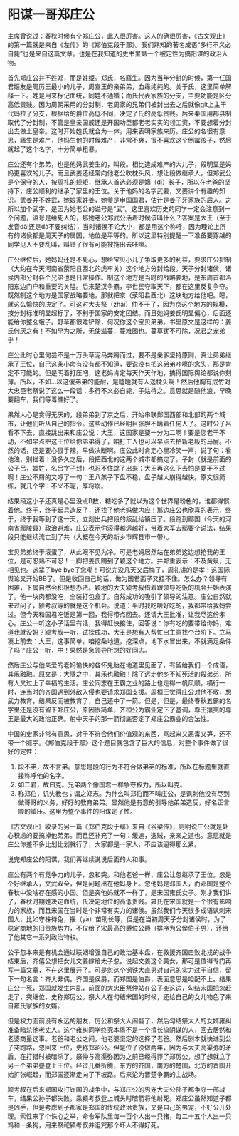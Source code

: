 # 阳谋一哥郑庄公

主席曾说过：春秋时候有个郑庄公，此人很厉害。这人的确很厉害，《古文观止》的第一篇就是来自《左传》的《郑伯克段于鄢》。我们熟知的著名成语“多行不义必自毙”也是来自这篇文章。也是在我知道的史书里第一个被定性为搞阳谋的政治人物。

首先郑庄公并不姓郑，而是姓姬。郑氏，名寤生。因为当年分封的时候，第一任国君姬友是周历王最小的儿子，周宣王的亲弟弟，血缘纯纯的。关于氏，这里简单解释一下。姓是用来标记血统，同姓不通婚；而氏代表家族的分支，主要功能是区分高低贵贱。因为周朝采用的分封制，老周家的兄弟们被封出去之后就像git上主干代码拉了分支，根据给的爵位高低不同，决定了氏的高低贵贱。后来秦国用郡县制取代了分封制，不管是皇亲国戚还是开国功臣都老老实实的领工资，不要想着分封出去做土皇帝。这时开始姓氏就合为一体，用来表明家族来历。庄公的名很有意思，寤生是难产，他妈生他的时候难产，非常不爽，很不喜欢这个倒霉孩子，然后就起了这个名字，十分简单粗暴。

庄公还有个弟弟，也是他妈武姜生的，叫段。相比造成难产的大儿子，段明显是妈妈更喜欢的儿子。而且武姜还经常向他老公吹枕头风，想让段做继承人。但郑武公是个保守的人，按周礼的规矩，继承人首选必须是嫡（dí）长子，所以在老爸的坚持下，庄公顺利的继承了家里的王位。关于他妈的名字武姜，又要讲个有趣的知识。武姜并不姓武，她娘家姓姜，她爹是申国国君，估计是姜子牙家族的后人。之所以加个武字，是因为她老公的谥号是“武”。这里喜欢历史的同学一定会注意到一个问题，谥号是给死人的，那她老公郑武公活着时候该叫什么？答案是大王（至于发音dài还是dà不要纠结），当时诸侯不论大小，都是用这个称呼，因为理论上所有的诸侯都是周天子的属国，地位是平等的。所以这里特别提醒一下准备要穿越的同学见人不要乱叫，叫错了很有可能被拖出去咔嚓。

庄公继位后，她妈妈还是不死心，想给宝贝小儿子争取更多的利益，要求庄公把制（大约在今天河南省荥阳县西北的虎牢关）这个地方分封给段。天子分封诸侯，诸侯内部分封各个兄弟也是日常操作。制这个地方是当时的战略要地，是东周首都洛阳东边门户和重要的关隘。后来楚汉争霸，李世民夺取天下，都在这里反复争夺。既然制这个地方是国家战略要地，那就把京（荥阳县西北）这块地方给他吧。嗯，就这么愉快的决定了。可这时大夫祭（zhài）仲不干了，因为京这个地方的规模，按分封标准明显超标了，不利于国家的安定团结。而且她妈姜氏明显偏心，后面还能给你整幺蛾子。野草都很难铲除，何况你这个宝贝弟弟。书里原文是这样的：姜氏何厌之有！不如早为之所，无使滋蔓，蔓难图也。蔓草犹不可除，况君之宠弟乎！

庄公此时心里何尝不是十万头草泥马奔腾而过，要不是亲爹坚持原则，真让弟弟继承了王位，自己这条小命有没有都不知道，要说没有把这弟弟咔嚓的念头，那是肯定不可能的。但是明着打压吧，这老妈肯定每天作天作地，搞得国际舆论都说你刻薄。所以，不如...以这傻弟弟的能耐，是瞌睡就有人送枕头啊！然后他胸有成竹对大忠臣老祭说了这么一段话：多行不义必自毙，子姑待之。意思就是随他浪，早晚要翻车，我们等着瞧好了。

果然人心是贪得无厌的，段弟弟到了京之后，开始串联郑国西部和北部的两个城市，让他们听从自己的指令。这些动作已经明目张胆不瞒着任何人了。这时公子吕看不下去，直接跳出来和庄公说：大王，这国家是要一分为二啊！要是您老干不动，不如早点把这王位给你弟弟得了，咱打工人也可以早点去拍新老板的马屁。不然的话，还是要心狠手辣，早做决断啊。庄公此时肯定心里冷笑一声，说了句：看他浪，别拦着！没多久之后，段把西北的这两个城市都搞定了。子封（就是前面的公子吕，姬姓，名吕字子封）也忍不住跳了出来：大王再这么下去怕是要干不过啊！庄公不屑的又哼了一句：王八羔子下盘不稳，盘子越大崩得越快。原文很简练，就几个字：不义不昵，厚将崩。

结果段这小子还真是心里没点B数，糖吃多了就以为这个世界是粉色的，谁都得惯着他。终于，终于起兵造反了，还找了他老妈做内应！那边庄公也欣喜的表示，终于，终于我等到了这一天，立刻出兵把段的叛乱给镇压了。段跑到鄢国（今天的河南省鄢陵县）政治避难，庄公表示你滚得越远越好，带着大军去鄢要个说法，结果段只能继续流亡到了共（大概在今天的新乡市辉县市一带）。

宝贝弟弟终于滚蛋了，从此眼不见为净。可是老妈居然站在弟弟这边想抢我的王位，是可忍熟不可忍！一脚把姜氏踢到了颖这个地方。并郑重表示：不及黄泉，无相见也。这辈子bye bye了您嘞！可说完没几天又后悔了，周礼讲的是孝！这国际舆论又开始BB了。但是收回自己的话，做为国君面子又挂不住。怎么办？领导有困难，下属自然会积极想办法。颖地的大夫颍考叔借着跟领导吃饭的机会开始表演了。他一块肉都没吃，全装打包盒了。自然成功的吸引了领导的注意。庄公自然就来过问了，颍考叔等的就是这个机会。说道：平时我吃啥好吃的，我都带给我妈尝过。但今天和国君吃饭是第一回，我得带点回去。还请大王批准，让我尽这份孝心。庄公一听这小子话里有话，我得赶快接住，回答说：你有吃的要带给你妈，难道我就没妈？颍考叔一听，试探成功，大王是想有人帮忙出主意找个台阶下。立马凑上前去：大王，这事简单，咱挖条地道，挖深点，地下水冒出来，不就满足条件了吗？庄公一听，中！果然是急领导所想的好同志。

然后庄公与他亲爱的老妈愉快的各怀鬼胎在地道里见面了，有留给我们一个成语，其乐融融。原文是：大隧之中，其乐也融融！除了远走他乡不知死活的段弟弟，所有人又过上了幸福的生活。庄公同志在王霸之业的路上也走得一帆风顺，横行一时，连当时的齐国遇到外敌入侵也要请求郑国支援。周桓王觉得庄公对他不敬，想武力教育，结果反而被教育了，自己还中了一箭。但是，但是，最终春秋五霸的名字里还是没有留下郑庄公，原因很简单，齐桓公为霸业定下了基调，尊王攘夷的尊王是最大的政治正确。射中天子的那一箭彻底否定了郑庄公霸业的合法性。

中国的史家非常有意思，对于不符合他们价值观的东西，骂起来又恶毒又笋，还不带一个脏字。《郑伯克段于鄢》这个题目就包含了巨大的信息，对整个事件做了很好的定性：

1. 段不弟，故不言弟。意思是段的行为不符合做弟弟的标准，所以在标题里就直接称呼他的名字。
2. 如二君，故曰克。兄弟两个像国君一样争夺权力，所以叫克。
3. 称郑伯，讥失教也；谓之郑志。为什么叫郑伯而不叫庄公，是讽刺他没有尽到做哥哥的义务，好好的教育弟弟。显然他是有意的引导他弟弟造反，好名正言顺的镇压。这里为整个事件的阳谋定了性。

《古文观止》收录的另一篇《郑伯克段于鄢》来自《谷梁传》，则明说庄公就是处心积虑的要搞掉他弟弟。而且还补充了一句：缓追，逸贼，亲亲之道也。意思就是庄公你差不多比划比划就行了，大家都是一家人，不应该逼得那么紧。

说完郑庄公的阳谋，我们再继续说说后面的人和事。

庄公有两个有竞争力的儿子，忽和突。和他老爸一样，庄公让忽继承了王位。忽是个好继承人，文武双全，但是问题出在他妈身上。忽他妈是邓国人，而邓国是整个春秋中没啥存在感的小国。但是突他妈就不一样了，是宋国雍氏女子。刚才我们讲了，春秋时期姓决定血统，氏决定地位的高低贵贱。雍氏在宋国就是一个很有影响力的家族，而且宋国在当时是个非常有实力的诸侯。虽然我们今天很多成语讽刺宋国人，比如守株待兔，揠（yà）苗助长等，但是在当初周天子分封诸侯时，为了稳定商地的旧贵族势力，不仅给了宋最高的爵位公爵（排序为公侯伯子男），还给了他其它一系列政治特权。

公子忽本来是有机会通过联姻增强自己的政治基本盘，在救援齐国击败北戎的战争结束后，齐僖公想把女儿文姜嫁给太子忽。说起文姜这个美女，那可是值得专门再写一篇文章，不在这里展开了。可是忽这个钢铁大直男对自己的实力过于自信，留下一句名言：齐大非偶。齐国是侯爵，而郑国是伯爵，表面意思是咱配不上。结果庄公一死，郑国就发生内乱，前面的大忠臣祭仲站在公子突这边，勾结宋国把忽赶走了，突继位，史称郑厉公。祭大人在勾结宋国的时候，还给自己的女儿物色了来自雍氏家族的女婿。

但是权力面前没有永远的朋友，厉公和祭大人闹翻了，然后勾结祭大人的女婿雍纠准备暗杀他老丈人。这个雍纠同学终究本质不是一个擅长搞阴谋的人，回去居然和老婆商量这事。老爸和老公之间，他老婆坚定的选择了老爸。然后剧本就快进到公子突跑路，忽回来上位，史称郑昭公。但是位子没做两年，因为与大夫高渠弥的矛盾，在打猎时被暗杀了。祭仲与高渠弥因为之前已经得罪了郑厉公，想了想就立了另一个弟弟亹登上王位。经过几番折腾，东方的齐国，南方的楚国，北方的晋国开始扩张崛起，而郑国逐渐走向了下坡路。后来沦为晋楚争霸的主战场。

颍考叔在后来郑国攻打许国的战争中，与郑庄公的男宠大夫公孙子都争夺一部战车，结果公孙子都失败，乘颍考叔登上城头时暗箭将他射死。郑庄公虽然知道子都是凶手，但是考虑到子都家是郑国的传统政治贵族，又是自己的男宠，不好公开处理。索性来了个诛心之举，命令军队里每一百个人出一只猪，每二十五个人出一只鸡和一条狗，用来祭祀颍考叔并诅咒那个坏人不得好死。
